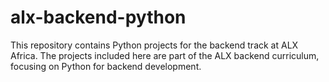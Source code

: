 # alx-backend-python

This repository contains Python projects for the backend track at ALX Africa. The projects included here are part of the ALX backend curriculum, focusing on Python for backend development.
